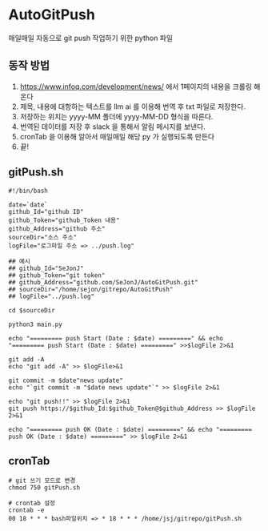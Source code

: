 # AutoGitPush
매일매일 자동으로 git push 작업하기 위한 python 파일

## 동작 방법
1. https://www.infoq.com/development/news/ 에서 1페이지의 내용을 크롤링 해온다
2. 제목, 내용에 대항하는 텍스트를 llm ai 를 이용해 번역 후 txt 파일로 저장한다.
3. 저장하는 위치는 yyyy-MM 폴더에 yyyy-MM-DD 형식을 따른다.
4. 번역된 데이터를 저장 후 slack 을 통해서 알림 메시지를 보낸다.
5. cronTab 을 이용해 알아서 매일매일 해당 py 가 실행되도록 만든다
6. 끝!

## gitPush.sh

```
#!/bin/bash

date=`date`
github_Id="github ID"
github_Token="github_Token 내용"
github_Address="github 주소"
sourceDir="소스 주소"
logFile="로그파일 주소 => ../push.log"

## 예시
## github_Id="SeJonJ"
## github_Token="git token"
## github_Address="github.com/SeJonJ/AutoGitPush.git"
## sourceDir="/home/sejon/gitrepo/AutoGitPush"
## logFile="../push.log"

cd $sourceDir

python3 main.py

echo "========= push Start (Date : $date) =========" && echo "========= push Start (Date : $date) =========" >>$logFile 2>&1

git add -A
echo "git add -A" >> $logFile>&1

git commit -m $date"news update"
echo "`git commit -m "$date news update"`" >> $logFile 2>&1

echo "git push!!" >> $logFile 2>&1
git push https://$github_Id:$github_Token@$github_Address >> $logFile 2>&1

echo "========= push OK (Date : $date) =========" && echo "========= push OK (Date : $date) =========" >> $logFile 2>&1
```

## cronTab
```
# git 쓰기 모드로 변경
chmod 750 gitPush.sh

# crontab 설정
crontab -e
00 18 * * * bash파일위치 => * 18 * * * /home/jsj/gitrepo/gitPush.sh
```